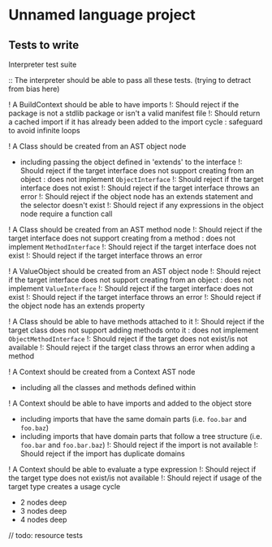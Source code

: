
# Unnamed language project

## Tests to write

Interpreter test suite

:: The interpreter should be able to pass all these tests. (trying to detract from bias here)

! A BuildContext should be able to have imports
!: Should reject if the package is not a stdlib package or isn't a valid manifest file
!: Should return a cached import if it has already been added to the import cycle
   : safeguard to avoid infinite loops

! A Class should be created from an AST object node
  - including passing the object defined in 'extends' to the interface
!: Should reject if the target interface does not support creating from an object
   : does not implement `ObjectInterface`
!: Should reject if the target interface does not exist
!: Should reject if the target interface throws an error
!: Should reject if the object node has an extends statement and the selector doesn't exist
!: Should reject if any expressions in the object node require a function call

! A Class should be created from an AST method node
!: Should reject if the target interface does not support creating from a method
   : does not implement `MethodInterface`
!: Should reject if the target interface does not exist
!: Should reject if the target interface throws an error

! A ValueObject should be created from an AST object node
!: Should reject if the target interface does not support creating from an object
   : does not implement `ValueInterface`
!: Should reject if the target interface does not exist
!: Should reject if the target interface throws an error
!: Should reject if the object node has an extends property

! A Class should be able to have methods attached to it
!: Should reject if the target class does not support adding methods onto it
   : does not implement `ObjectMethodInterface`
!: Should reject if the target does not exist/is not available
!: Should reject if the target class throws an error when adding a method

! A Context should be created from a Context AST node
  - including all the classes and methods defined within

! A Context should be able to have imports and added to the object store
  - including imports that have the same domain parts (i.e. `foo.bar` and `foo.baz`)
  - including imports that have domain parts that follow a tree structure (i.e. `foo.bar` and `foo.bar.baz`)
!: Should reject if the import is not available
!: Should reject if the import has duplicate domains

! A Context should be able to evaluate a type expression
!: Should reject if the target type does not exist/is not available
!: Should reject if usage of the target type creates a usage cycle
   - 2 nodes deep
   - 3 nodes deep
   - 4 nodes deep

// todo: resource tests

